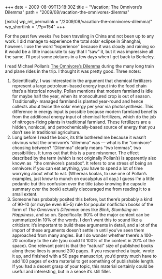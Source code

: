 +++
date = 2009-08-09T13:18:30Z
title = "Vacation; The Omnivore’s Dilemma"
path = "2009/08/vacation-the-omnivores-dilemma"

[extra]
wp_rel_permalink = "/2009/08/vacation-the-omnivores-dilemma/"
wp_shortlink = "/?p=154"
+++

For the past few weeks I’ve been traveling in China and not been up to any
work. I did manage to experience the total solar eclipse in Shanghai, however.
I use the word “experience” because it was cloudy and raining so it would be a
little inaccurate to say that I “saw” it, but it was impressive all the same.
I’ll post some pictures in a few days when I get back to Berkeley.

I read Michael Pollan’s
[The Omnivore’s Dilemma](https://en.wikipedia.org/wiki/The_Omnivore%27s_Dilemma)
during the many long train and plane rides in the trip. I thought it was
pretty good. Three notes:

1. Scientifically, I was interested in the argument that chemical fertilizers
   represent a large petroleum-based energy input into the food chain that’s a
   historical novelty. Pollan mentions that modern farmland is idle for maybe
   half the year, when its monocultured crop is out of season. Traditionally-
   managed farmland is planted year-round and hence collects about twice the
   solar energy per year via photosynthesis. This difference in energy input
   is possible because modern farmland benefits from the additional energy
   input of chemical fertilizers, which do the job of nitrogen-fixing plants
   in traditional farmland. These fertilizers are a hidden, nonlocal, and
   petrochemically-based source of energy that you don’t see in traditional
   agriculture.
2. Long before I read the book, its title bothered me because it wasn’t
   obvious what the omnivore’s “dilemma” was — what is the “omnivore” choosing
   between? “Dilemma” clearly means “two lemmas”, two possibilities. It turns
   out that this is a pure misnomer. The effect described by the term (which
   is not originally Pollan’s) is apparently also known as  “the omnivore’s
   paradox”. It refers to one stress of being an omnivore: if you can eat
   anything, you have to spend a lot of time worrying about what to eat.
   (Whereas koalas, to use one of Pollan’s examples, just know to munch on
   eucalyptus all day.) I guess I’m a little pedantic but this confusion over
   the title (also knowing the capsule summary over the book) actually
   discouraged me from reading it to a small extent.
3. Someone has probably posited this before, but there’s probably a kind of
   90-10 (or maybe even 95-5) rule for popular nonfiction books of the form of
   _The Omnivore’s Dilemma_: ones like _Blink_, _Stumbling on Happiness_, and
   so on. Specifically: 90% of the major content can be summarized in 10% of
   the words. I don’t want this to sound like a criticism: it’s important to
   build these arguments in detail, and a lot of the import of these arguments
   doesn’t settle in until you’ve seen them approached from many angles. But I
   do wonder whether there’s a 100-20 corollary to the rule (you could fit
   100% of the content in 20% of the space). One relevant point is that the
   “natural” size of published books along these lines is around 200 pages. If
   you researched a topic, wrote it up, and finished with a 50 page
   manuscript, you’d pretty much have to add 100 pages of extra material to
   get something of publishable length. If you had a decent grasp of your
   topic, this material certainly could be useful and interesting, but in a
   sense it’s still filler.
